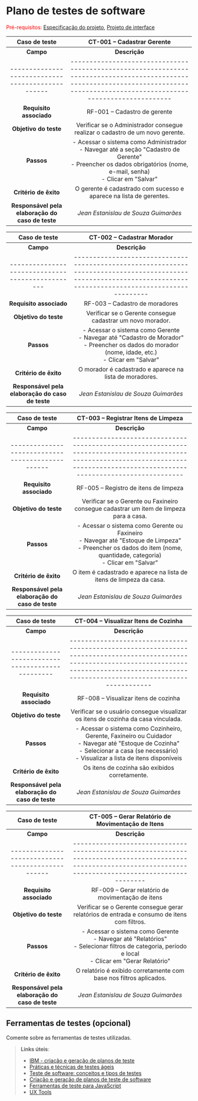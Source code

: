 # Plano de testes de software

<span style="color:red">Pré-requisitos: <a href="02-Especificacao.md"> Especificação do projeto</a></span>, <a href="05-Projeto-interface.md"> Projeto de interface</a>

| **Caso de teste**  | **CT-001 – Cadastrar Gerente**  |
|:---: |:---: |
| **Campo**                                        | **Descrição**                                                                                                                                                                     |
| ------------------------------------------------ | --------------------------------------------------------------------------------------------------------------------------------------------------------------------------------- |
| **Requisito associado**                          | RF-001 – Cadastro de gerente                                                                                                                                                      |
| **Objetivo do teste**                            | Verificar se o Administrador consegue realizar o cadastro de um novo gerente.                                                                                                     |
| **Passos**                                       | - Acessar o sistema como Administrador  <br> - Navegar até a seção "Cadastro de Gerente"  <br> - Preencher os dados obrigatórios (nome, e-mail, senha)  <br> - Clicar em "Salvar" |
| **Critério de êxito**                            | O gerente é cadastrado com sucesso e aparece na lista de gerentes.                                                                                                                |
| **Responsável pela elaboração do caso de teste** | *Jean Estanislau de Souza Guimarães*                                                                                                                                                    |

| **Caso de teste**  | **CT-002 – Cadastrar Morador**  |
|:---: |:---: |
| **Campo**                                        | **Descrição**                                                                                                                                                   |
| ------------------------------------------------ | --------------------------------------------------------------------------------------------------------------------------------------------------------------- |
| **Requisito associado**                          | RF-003 – Cadastro de moradores                                                                                                                                  |
| **Objetivo do teste**                            | Verificar se o Gerente consegue cadastrar um novo morador.                                                                                                      |
| **Passos**                                       | - Acessar o sistema como Gerente  <br> - Navegar até "Cadastro de Morador"  <br> - Preencher os dados do morador (nome, idade, etc.)  <br> - Clicar em "Salvar" |
| **Critério de êxito**                            | O morador é cadastrado e aparece na lista de moradores.                                                                                                         |
| **Responsável pela elaboração do caso de teste** | *Jean Estanislau de Souza Guimarães*                                                                                                                                  |

| **Caso de teste**  | **CT-003 – Registrar Itens de Limpeza**  |
|:---: |:---: |
| **Campo**                                        | **Descrição**                                                                                                                                                                      |
| ------------------------------------------------ | ---------------------------------------------------------------------------------------------------------------------------------------------------------------------------------- |
| **Requisito associado**                          | RF-005 – Registro de itens de limpeza                                                                                                                                              |
| **Objetivo do teste**                            | Verificar se o Gerente ou Faxineiro consegue cadastrar um item de limpeza para a casa.                                                                                             |
| **Passos**                                       | - Acessar o sistema como Gerente ou Faxineiro  <br> - Navegar até "Estoque de Limpeza"  <br> - Preencher os dados do item (nome, quantidade, categoria)  <br> - Clicar em "Salvar" |
| **Critério de êxito**                            | O item é cadastrado e aparece na lista de itens de limpeza da casa.                                                                                                                |
| **Responsável pela elaboração do caso de teste** | *Jean Estanislau de Souza Guimarães*                                                                                                                                                     |

| **Caso de teste**  | **CT-004 – Visualizar Itens de Cozinha**  |
|:---: |:---: |
| **Campo**                                        | **Descrição**                                                                                                                                                                                          |
| ------------------------------------------------ | ------------------------------------------------------------------------------------------------------------------------------------------------------------------------------------------------------ |
| **Requisito associado**                          | RF-008 – Visualizar itens de cozinha                                                                                                                                                                   |
| **Objetivo do teste**                            | Verificar se o usuário consegue visualizar os itens de cozinha da casa vinculada.                                                                                                                      |
| **Passos**                                       | - Acessar o sistema como Cozinheiro, Gerente, Faxineiro ou Cuidador  <br> - Navegar até "Estoque de Cozinha"  <br> - Selecionar a casa (se necessário)  <br> - Visualizar a lista de itens disponíveis |
| **Critério de êxito**                            | Os itens de cozinha são exibidos corretamente.                                                                                                                                                         |
| **Responsável pela elaboração do caso de teste** | *Jean Estanislau de Souza Guimarães*                                                                                                                                                                         |

| **Caso de teste**  | **CT-005 – Gerar Relatório de Movimentação de Itens**  |
|:---: |:---: |
| **Campo**                                        | **Descrição**                                                                                                                                                  |
| ------------------------------------------------ | -------------------------------------------------------------------------------------------------------------------------------------------------------------- |
| **Requisito associado**                          | RF-009 – Gerar relatório de movimentação de itens                                                                                                              |
| **Objetivo do teste**                            | Verificar se o Gerente consegue gerar relatórios de entrada e consumo de itens com filtros.                                                                    |
| **Passos**                                       | - Acessar o sistema como Gerente  <br> - Navegar até "Relatórios"  <br> - Selecionar filtros de categoria, período e local  <br> - Clicar em "Gerar Relatório" |
| **Critério de êxito**                            | O relatório é exibido corretamente com base nos filtros aplicados.                                                                                             |
| **Responsável pela elaboração do caso de teste** | *Jean Estanislau de Souza Guimarães*                                                                                                                                 |

## Ferramentas de testes (opcional)

Comente sobre as ferramentas de testes utilizadas.
 
> **Links úteis**:
> - [IBM - criação e geração de planos de teste](https://www.ibm.com/developerworks/br/local/rational/criacao_geracao_planos_testes_software/index.html)
> - [Práticas e técnicas de testes ágeis](http://assiste.serpro.gov.br/serproagil/Apresenta/slides.pdf)
> - [Teste de software: conceitos e tipos de testes](https://blog.onedaytesting.com.br/teste-de-software/)
> - [Criação e geração de planos de teste de software](https://www.ibm.com/developerworks/br/local/rational/criacao_geracao_planos_testes_software/index.html)
> - [Ferramentas de teste para JavaScript](https://geekflare.com/javascript-unit-testing/)
> - [UX Tools](https://uxdesign.cc/ux-user-research-and-user-testing-tools-2d339d379dc7)
